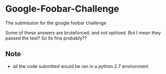 # Google-Foobar-Challenge
The submission for the google foobar challenge

Some of these answers are bruteforced, and not optiised. But I mean they passed the test? So its fine probably??

## Note
* all the code submitted would be ran in a python 2.7 environment
